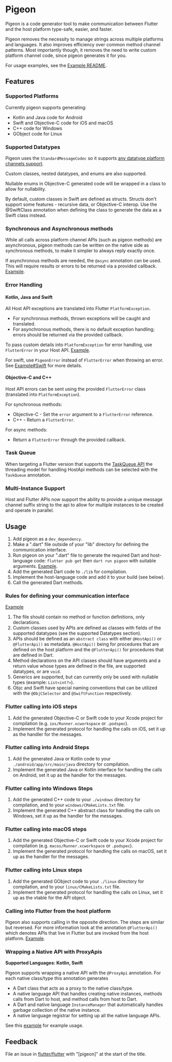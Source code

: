 # Pigeon

Pigeon is a code generator tool to make communication between Flutter and the
host platform type-safe, easier, and faster.

Pigeon removes the necessity to manage strings across multiple platforms and languages.
It also improves efficiency over common method channel patterns. Most importantly though,
it removes the need to write custom platform channel code, since pigeon generates it for you.

For usage examples, see the [Example README](./example/README.md).

## Features

### Supported Platforms

Currently pigeon supports generating:
* Kotlin and Java code for Android
* Swift and Objective-C code for iOS and macOS
* C++ code for Windows
* GObject code for Linux

### Supported Datatypes

Pigeon uses the `StandardMessageCodec` so it supports 
[any datatype platform channels support](https://flutter.dev/to/platform-channels-codec).

Custom classes, nested datatypes, and enums are also supported. 

Nullable enums in Objective-C generated code will be wrapped in a class to allow for nullability.

By default, custom classes in Swift are defined as structs. 
Structs don't support some features - recursive data, or Objective-C interop.
Use the @SwiftClass annotation when defining the class to generate the data
as a Swift class instead.

### Synchronous and Asynchronous methods

While all calls across platform channel APIs (such as pigeon methods) are asynchronous,
pigeon methods can be written on the native side as synchronous methods,
to make it simpler to always reply exactly once.

If asynchronous methods are needed, the `@async` annotation can be used. This will require 
results or errors to be returned via a provided callback. [Example](./example/README.md#HostApi_Example).

### Error Handling

#### Kotlin, Java and Swift

All Host API exceptions are translated into Flutter `PlatformException`.
* For synchronous methods, thrown exceptions will be caught and translated.
* For asynchronous methods, there is no default exception handling; errors
should be returned via the provided callback.

To pass custom details into `PlatformException` for error handling, 
use `FlutterError` in your Host API. [Example](./example/README.md#HostApi_Example).

For swift, use `PigeonError` instead of `FlutterError` when throwing an error. See [Example#Swift](./example/README.md#Swift) for more details.

#### Objective-C and C++

Host API errors can be sent using the provided `FlutterError` class (translated into `PlatformException`).

For synchronous methods:
* Objective-C - Set the `error` argument to a `FlutterError` reference.
* C++ - Return a `FlutterError`.

For async methods:
* Return a `FlutterError` through the provided callback.


### Task Queue

When targeting a Flutter version that supports the
[TaskQueue API](https://docs.flutter.dev/development/platform-integration/platform-channels?tab=type-mappings-kotlin-tab#channels-and-platform-threading)
the threading model for handling HostApi methods can be selected with the
`TaskQueue` annotation.

### Multi-Instance Support

Host and Flutter APIs now support the ability to provide a unique message channel suffix string 
to the api to allow for multiple instances to be created and operate in parallel. 

## Usage

1) Add pigeon as a `dev_dependency`.
1) Make a ".dart" file outside of your "lib" directory for defining the
   communication interface.
1) Run pigeon on your ".dart" file to generate the required Dart and
   host-language code: `flutter pub get` then `dart run pigeon`
   with suitable arguments. [Example](./example/README.md#Invocation).
1) Add the generated Dart code to `./lib` for compilation.
1) Implement the host-language code and add it to your build (see below).
1) Call the generated Dart methods.

### Rules for defining your communication interface 
[Example](./example/README.md#HostApi_Example)

1) The file should contain no method or function definitions, only declarations.
1) Custom classes used by APIs are defined as classes with fields of the
   supported datatypes (see the supported Datatypes section).
1) APIs should be defined as an `abstract class` with either `@HostApi()` or
   `@FlutterApi()` as metadata.  `@HostApi()` being for procedures that are defined
   on the host platform and the `@FlutterApi()` for procedures that are defined in Dart.
1) Method declarations on the API classes should have arguments and a return
   value whose types are defined in the file, are supported datatypes, or are
   `void`.
1) Generics are supported, but can currently only be used with nullable types
   (example: `List<int?>`).
1) Objc and Swift have special naming conventions that can be utilized with the
   `@ObjCSelector` and `@SwiftFunction` respectively. 

### Flutter calling into iOS steps

1) Add the generated Objective-C or Swift code to your Xcode project for compilation
   (e.g. `ios/Runner.xcworkspace` or `.podspec`).
1) Implement the generated protocol for handling the calls on iOS, set it up
   as the handler for the messages.

### Flutter calling into Android Steps

1) Add the generated Java or Kotlin code to your `./android/app/src/main/java` directory
   for compilation.
1) Implement the generated Java or Kotlin interface for handling the calls on Android, set
   it up as the handler for the messages.

### Flutter calling into Windows Steps

1) Add the generated C++ code to your `./windows` directory for compilation, and
   to your `windows/CMakeLists.txt` file.
1) Implement the generated C++ abstract class for handling the calls on Windows,
   set it up as the handler for the messages.

### Flutter calling into macOS steps

1) Add the generated Objective-C or Swift code to your Xcode project for compilation
   (e.g. `macos/Runner.xcworkspace` or `.podspec`).
1) Implement the generated protocol for handling the calls on macOS, set it up
   as the handler for the messages.

### Flutter calling into Linux steps

1) Add the generated GObject code to your `./linux` directory for compilation, and
   to your `linux/CMakeLists.txt` file.
1) Implement the generated protocol for handling the calls on Linux, set it up
   as the vtable for the API object.

### Calling into Flutter from the host platform

Pigeon also supports calling in the opposite direction. The steps are similar
but reversed.  For more information look at the annotation `@FlutterApi()` which
denotes APIs that live in Flutter but are invoked from the host platform. 
[Example](./example/README.md#FlutterApi_Example).

### Wrapping a Native API with ProxyApis

**Supported Languages: Kotlin, Swift**

Pigeon supports wrapping a native API with the `@ProxyApi` annotation. For each native class/type
this annotation generates

* A Dart class that acts as a proxy to the native class/type.
* A native language API that handles creating native instances, methods calls from Dart to host,
  and method calls from host to Dart.
* A Dart and native language `InstanceManager` that automatically handles garbage collection of the
  native instance.
* A native language registrar for setting up all the native language APIs.

See this [example](./example/README.md#Simple_ProxyApi_Example) for example usage.

## Feedback

File an issue in [flutter/flutter](https://github.com/flutter/flutter) with 
"[pigeon]" at the start of the title.
